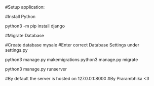 #Setup application:

#Install Python

python3 -m pip install django

#Migrate Database

#Create database mysale
#Enter correct Database Settings under settings.py

python3 manage.py makemigrations
python3 manage.py migrate

python3 manage.py runserver

#By default the server is hosted on 127.0.0.1:8000
#By Prarambhika <3